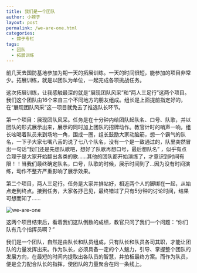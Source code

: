 ```yaml
---
title: 我们是一个团队
author: 小嫦子
layout: post
permalink: /we-are-one.html
categories:
  - 嫦子专栏
tags:
  - 团队
  - 拓展训练
---
```

前几天去国防基地参加为期一天的拓展训练。一天的时间很短，能参加的项目非常少。拓展训练，就是以团队为单位，一起完成各项挑战任务。

这次拓展训练，让我感触最深的就是“展现团队风采”和“两人三足行”这两个项目。我们这个团队由16个来自三个不同地方的朋友组成。组长是上面提前指定好的，在“展现团队风采”这一项目就免去了推选队长环节。  


  
第一个项目：展现团队风采。任务是在十分钟内给团队起队名、口号、队歌，并以团队的形式展示出来，展示的同时加上团队的招牌动作。教官计时的哨声一响，组长吆喝着队员来到场地一角，围成一圈，组长鼓励大家动脑筋，想一个霸气的队名，一下子大家七嘴八舌的说了七八个队名，没有一个是一致通过的，队里突然冒出一句话“我们还是先想队歌吧，想好了队歌再想口号，最后想队名” ，似乎有点合理于是大家开始翻出各类的歌……其他的团队都开始演练了，才意识到时间有限！！当我们最终确定队名，口号，队歌的时候，展示时间到了…因为没有时间演练，动作不整齐严重影响了展示效果。

第二个项目，两人三足行。任务是大家并排站好，相近两个人的脚绑在一起，从始点走到终点。接到任务，大家各抒己见，最终错过了只有5分钟的讨论时间，结果可想而知了……

![ we-are-one ][1]

这两个项目结束后，看着我们这队倒数的成绩，教官只问了我们一个问题：“你们队有几个指挥员啊？”

我们是一个团队，自然是由队长和队员组成，只有队长和队员各司其职，才能让团队的力量发挥出来。作为队长，必须具备一定的个人魅力，引导、掌握整个团队的发展方向，在最短的时间内提取出各队员的智慧，并拍板最终方案。而作为队员，便是全力配合队长的指挥，使团队的力量聚合在同一条线上。

 [1]: http://cyhour.com/wp-content/uploads/2014/12/we-are-one.jpg
